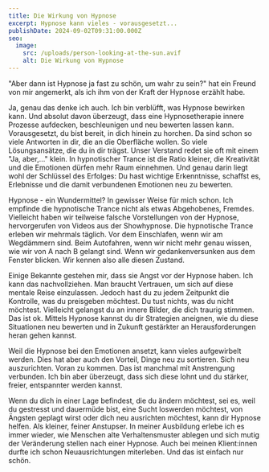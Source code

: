 ```yaml
---
title: Die Wirkung von Hypnose
excerpt: Hypnose kann vieles - vorausgesetzt...
publishDate: 2024-09-02T09:31:00.000Z
seo:
  image:
    src: /uploads/person-looking-at-the-sun.avif
    alt: Die Wirkung von Hypnose
---
```

"Aber dann ist Hypnose ja fast zu schön, um wahr zu sein?" hat ein Freund von mir angemerkt, als ich ihm von der Kraft der Hypnose erzählt habe.

Ja, genau das denke ich auch. Ich bin verblüfft, was Hypnose bewirken kann. Und absolut davon überzeugt, dass eine Hypnosetherapie innere Prozesse aufdecken, beschleunigen und neu bewerten lassen kann. Vorausgesetzt, du bist bereit, in dich hinein zu horchen. Da sind schon so viele Antworten in dir, die an die Oberfläche wollen. So viele Lösungsansätze, die du in dir trägst. Unser Verstand redet sie oft mit einem "Ja, aber,..." klein. In hypnotischer Trance ist die Ratio kleiner, die Kreativität und die Emotionen dürfen mehr Raum einnehmen. Und genau darin liegt wohl der Schlüssel des Erfolges: Du hast wichtige Erkenntnisse, schaffst es, Erlebnisse und die damit verbundenen Emotionen neu zu bewerten.

Hypnose - ein Wundermittel? In gewisser Weise für mich schon. Ich empfinde die hypnotische Trance nicht als etwas Abgehobenes, Fremdes. Vielleicht haben wir teilweise falsche Vorstellungen von der Hypnose, hervorgerufen von Videos aus der Showhypnose. Die hypnotische Trance erleben wir mehrmals täglich. Vor dem Einschlafen, wenn wir am Wegdämmern sind. Beim Autofahren, wenn wir nicht mehr genau wissen, wie wir von A nach B gelangt sind. Wenn wir gedankenversunken aus dem Fenster blicken. Wir kennen also alle diesen Zustand.

Einige Bekannte gestehen mir, dass sie Angst vor der Hypnose haben. Ich kann das nachvollziehen. Man braucht Vertrauen, um sich auf diese mentale Reise einzulassen. Jedoch hast du zu jedem Zeitpunkt die Kontrolle, was du preisgeben möchtest. Du tust nichts, was du nicht möchtest. Vielleicht gelangst du an innere Bilder, die dich traurig stimmen. Das ist ok. Mittels Hypnose kannst du dir Strategien aneignen, wie du diese Situationen neu bewerten und in Zukunft gestärkter an Herausforderungen heran gehen kannst.

Weil die Hypnose bei den Emotionen ansetzt, kann vieles aufgewirbelt werden. Dies hat aber auch den Vorteil, Dinge neu zu sortieren. Sich neu auszurichten. Voran zu kommen. Das ist manchmal mit Anstrengung verbunden. Ich bin aber überzeugt, dass sich diese lohnt und du stärker, freier, entspannter werden kannst. 

Wenn du dich in einer Lage befindest, die du ändern möchtest, sei es, weil du gestresst und dauermüde bist, eine Sucht loswerden möchtest, von Ängsten geplagt wirst oder dich neu ausrichten möchtest, kann dir Hypnose helfen. Als kleiner, feiner Anstupser. In meiner Ausbildung erlebe ich es immer wieder, wie Menschen alte Verhaltensmuster ablegen und sich  mutig der Veränderung stellen nach einer Hypnose. Auch bei meinen Klient:innen durfte ich schon Neuausrichtungen miterleben. Und das ist einfach nur schön.
